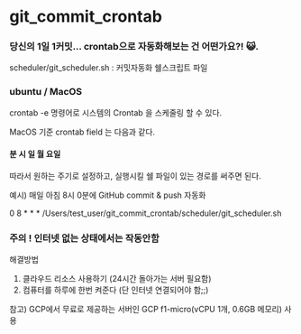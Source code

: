 # git_commit_crontab
  
    
### 당신의 1일 1커밋... crontab으로 자동화해보는 건 어떤가요?! 😺. 
scheduler/git_scheduler.sh : 커밋자동화 쉘스크립트 파일

### ubuntu / MacOS

crontab -e 명령어로 시스템의 Crontab 을 스케줄링 할 수 있다. 

MacOS 기준 crontab field 는 다음과 같다. 

#### 분 시 일 월 요일 


따라서 원하는 주기로 설정하고, 실행시킬 쉘 파일이 있는 경로를 써주면 된다. 

예시) 매일 아침 8시 0분에 GitHub commit & push 자동화 

 0 8 * * * /Users/test_user/git_commit_crontab/scheduler/git_scheduler.sh
 
 
 
### 주의 ! 인터넷 없는 상태에서는 작동안함 
해결방법
1. 클라우드 리소스 사용하기 (24시간 돌아가는 서버 필요함)
2. 컴퓨터를 하루에 한번 켜준다 (단 인터넷 연결되어야 함;;)

참고)
GCP에서 무료로 제공하는 서버인 GCP f1-micro(vCPU 1개, 0.6GB 메모리) 사용
